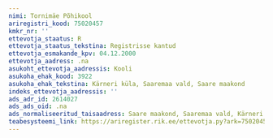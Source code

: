 ```yaml
---
nimi: Tornimäe Põhikool
ariregistri_kood: 75020457
kmkr_nr: ''
ettevotja_staatus: R
ettevotja_staatus_tekstina: Registrisse kantud
ettevotja_esmakande_kpv: 04.12.2000
ettevotja_aadress: .na
asukoht_ettevotja_aadressis: Kooli
asukoha_ehak_kood: 3922
asukoha_ehak_tekstina: Kärneri küla, Saaremaa vald, Saare maakond
indeks_ettevotja_aadressis: ''
ads_adr_id: 2614027
ads_ads_oid: .na
ads_normaliseeritud_taisaadress: Saare maakond, Saaremaa vald, Kärneri küla, Kooli
teabesysteemi_link: https://ariregister.rik.ee/ettevotja.py?ark=75020457&ref=rekvisiidid
---
```

